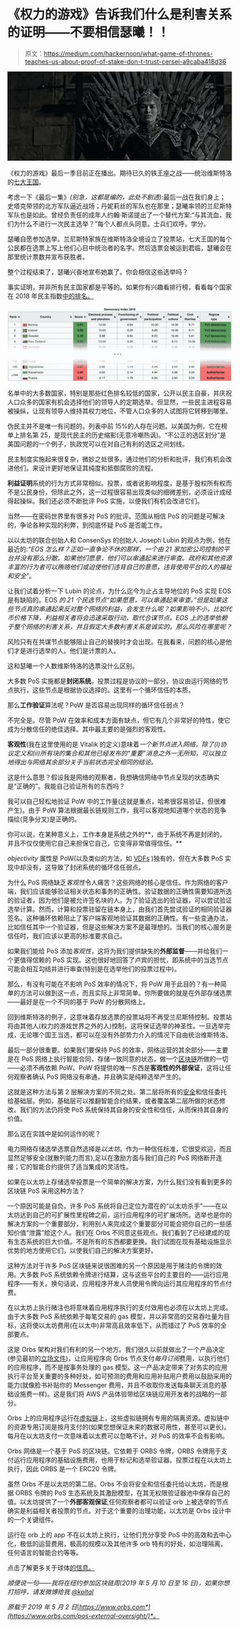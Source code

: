 # 《权力的游戏》告诉我们什么是利害关系的证明——不要相信瑟曦！！

> 原文：<https://medium.com/hackernoon/what-game-of-thrones-teaches-us-about-proof-of-stake-don-t-trust-cersei-a9caba418d36>

![](img/76acb01d402418b28f0923c219c45df5.png)

《权力的游戏》最后一季目前正在播出。期待已久的铁王座之战——统治维斯特洛的[七大王国](https://en.wikipedia.org/wiki/World_of_A_Song_of_Ice_and_Fire#Westeros)。

考虑一下《最后一集》*(别急，这都是编的，此处不剧透)*:最后一战在我们身上；史塔克带领的北方军队逼近战场；丹妮莉丝的军队也在那里；瑟曦率领的兰尼斯特军队也是如此。曾经负责任的成年人约翰·斯诺提出了一个替代方案:“与其流血，我们为什么不进行一次民主选举？”每个人都点头同意。士兵们欢呼。学分。

瑟曦自愿参加选举。兰尼斯特家族在维斯特洛全境设立了投票站，七大王国的每个公民都在选票上写上他们心目中统治者的名字。然后选票会被运到君临，瑟曦会在那里统计票数并宣布获胜者。

整个过程结束了，瑟曦兴奋地宣布她赢了。你会相信这些选举吗？

事实证明，并非所有民主国家都是平等的。如果你有兴趣看排行榜，看看每个国家在 2018 年民主指数[中的排名。](https://en.wikipedia.org/wiki/Democracy_Index#Democracy_Index_by_country_2018)

![](img/5111e12c9a6be72bbb4165d7587b48f2.png)

名单中的大多数国家，特别是那些红色排名较低的国家，公开以民主自豪，并庆祝人口众多的国家有机会选择他们的领导人的定期选举。但显然，一些民主进程容易被操纵，让现有领导人维持其权力地位，不管人口众多的人试图将它转移到哪里。

伪民主并不是唯一有问题的。列表中前 15%的人存在问题。以美国为例，它在榜单上排名第 25，是现代民主的历史缩影(无意冷嘲热讽)。“不公正的选区划分”是美国问题的一个例子，执政党可以在对自己有利的选区之间划线。

民主制度实施起来很复杂，微妙之处很多。通过他们的分析和批评，我们有机会改进他们。来设计更好地保证其纯度和抵御腐败的流程。

**利益证明**系统的行为方式非常相似。投票，或者说影响程度，是基于股权所有权而不是公民身份，但除此之外，这一过程很容易出现类似的细微差别，必须设计成经得起操纵。我们还必须不断批评 PoS 实施，以便我们有机会改进它们。

当然——在密码世界里有很多对 PoS 的批评。范围从相信 PoS 的问题是可解决的，争论各种实现的利弊，到彻底怀疑 PoS 是否能工作。

以以太坊的联合创始人和 ConsenSys 的创始人 Joseph Lubin 的观点为例，他在最近的:*“EOS 怎么样？正如一直争论不休的那样，一个由 21 家加密公司控制的平台并没有那么分散。如果他们愿意，他们可以串通起来进行审查。政府和其他资源丰富的行为者可以贿赂他们或迫使他们违背自己的意愿，违背使用平台的人的福祉和安全"*。

让我们试着分析一下 Lubin 的论点，为什么迄今为止占主导地位的 PoS 实现 EOS 是有缺陷的。EOS *的 21 个民选节点“如果愿意，可以串通起来审查。”但是如果这些节点真的串通起来反对整个网络的利益，会发生什么呢？如果影响不小，比如代币价格下降，利益相关者将会迅速采取行动，取代合谋节点。EOS 上的选举依赖于整个网络的利害关系，并且假定大多数利害关系是诚实的。那么风险在哪里呢？*

风险只有在共谋节点能够阻止自己的替换时才会出现。在我看来，问题的核心是他们才是进行选举的人。他们是计票的人。

这和瑟曦一个人数维斯特洛的选票没什么区别。

大多数 PoS 实施都是**封闭系统**。投票过程是协议的一部分，协议由运行网络的节点执行，这些节点是根据协议选择的。这里有一个循环信任的本质。

那么**工作验证**算法呢？PoW 是否容易出现同样的循环信任弱点？

不完全是。尽管 PoW 在效率和成本方面有缺点，但它有几个非常好的特性，使它成为分散信任的绝佳选择。其中最主要的是强烈的客观性。

**客观性**(我在这里使用的是 Vitalik 的定义)意味着*一个新节点进入网络，除了(I)协议定义和(ii)所有块的集合和其他已经发布的“重要”消息之外一无所知，可以独立地得出与网络其余部分关于当前状态完全相同的结论。*

这是什么意思？假设我是网络的观察者，我想确信网络中节点呈现的状态确实是“正确的”。我能自己验证所有的东西吗？

我可以自己轻松地验证 PoW 中的工作量(这就是重点，哈希很容易验证，但很难产生)。由于 PoW 算法根据最长链规则工作，我可以客观地知道哪个状态的竞争描绘(竞争分叉)是正确的。

你可以说，在某种意义上，工作本身是系统之外的**，由于系统不再是封闭的，并且不仅仅使用它自己来担保它自己，它变得非常值得信任。**

*objectivity* 属性是 PoW(以及类似的方法，如 [VDFs](https://eprint.iacr.org/2018/601.pdf) )独有的，但在大多数 PoS 实现中却没有，这导致了封闭系统的循环信任弱点。

为什么 PoS 网络缺乏*客观性*令人痛苦？这些网络的核心是信任。作为网络的客户端，我们应该能够验证相关状态和事务的正确性。验证数据的正确性需要知道所选的验证者，因为他们是被允许签名块的人。为了验证选出的验证器，可以尝试验证选举计算。然而，计算和投票驻留在链本身上，由我们首先尝试验证的相同验证器签名。这种循环依赖阻止了客户端客观地验证其数据的正确性。有一些变通办法，比如信任其中一个验证器，但是这些解决方案不是最理想的。当我们的核心服务是信任时，我们应该以更高的标准要求自己。

如果我们能给 PoS 添加*客观性*，这将为我们提供缺失的**外部监督**——并给我们一个更值得信赖的 PoS 实现。这也很好地回答了卢宾的担忧，即系统中的当选节点可能会相互勾结并进行审查(特别是在选举他们的投票过程中)。

那么，有没有可能在不影响 PoS 效率的情况下，将 PoW 用于此目的？有一种简单的方法可以做到这一点，而且实际上非常简单。你所要做的就是在外部存储选票——最好是在一个不同的基于 PoW 的分散网络上。

回到维斯特洛的例子，这意味着存放选票的投票站将不再受兰尼斯特控制。投票站将由其他人(权力的游戏世界之外的人)控制，这将保证选举的神圣性。一旦选举完成，无论哪个国王当选，都可以在没有外部势力介入的情况下自由统治维斯特洛。

最后一部分很重要。如果我们要保持 PoS 的效率，网络运营的其余部分——主要是在 PoS 网络上执行智能合同，存储一致同意的状态，做一个[区块链](https://hackernoon.com/tagged/blockchain)所做的一切——必须不再依赖 PoW。PoW 将提供的唯一东西是**客观性的外部保证**，这将让任何观察者确认 PoS 网络没有串通，并且确实是纯粹选举产生的。

这就是这种方法与第 2 层解决方案的不同之处。第二层将所有的[安全](https://hackernoon.com/tagged/security)和信任委托给基础层。例如，基础层可以推翻智能合约结果，或者覆盖第二层所做的状态修改。我们的方法仍将使 PoS 系统保持其自身的安全性和信任，从而保持其自身的价值。

那么这在实践中是如何运作的呢？

电力网络存储选举选票自然选择是*以太坊*。作为一种信任标准，它很受欢迎，而且显然足够安全(就散列能力而言),足以在激励方面与我们自己的 PoS 网络断开连接；它的智能合约提供了适当集成的灵活性。

如果在以太坊上存储选举投票是一个简单的解决方案，为什么我们没有看到更多的区块链 PoS 采用这种方法？

一个原因可能是自负。许多 PoS 系统将自己定位为潜在的“以太坊杀手”——在以太坊达到自己的可扩展性里程碑之前，运行应用程序的可扩展场所。选举也是你的解决方案的一个重要部分，利用别人来完成这个重要部分可能会把你自己的一些感知价值“泄露”给这个人。我们在 Orbs 不同意这些观点。我们看到了已经建成的现有生态系统的巨大价值。不是所有的东西都要更换。我们试图在现有基础设施显示优势的地方使用它们，以使我们自己的解决方案更好。

这种方法对于许多 PoS 区块链来说很困难的另一个原因是用于赌注的令牌的效用。大多数 PoS 系统依赖令牌进行结算，这与这些平台的主要目的——运行应用程序——有关。换句话说，应用程序开发人员使用令牌向运行其应用程序的节点付费。

在以太坊上执行赌注也将意味着应用程序执行的支付效用也必须在以太坊上完成。由于大多数 PoS 系统依赖于每笔交易的 gas 模型，并以非常高的交易吞吐量为目标，这将使以太坊费用(在以太中)非常高且效率低下，从而错过了 PoS 效率的全部要点。

这是 Orbs 架构对我们有利的另一个地方。我们很久以前就做出了一个产品决定(参见最初的[立场文件](https://www.orbs.com/white-papers/orbs-position-paper/))，让应用程序向 Orbs 节点支付*每月订阅*费用，以执行他们的应用程序，而不是按事务处理的 gas 模型。这一产品决定带来了对务实的应用执行平台至关重要的多种好处，如可预测的费用和应用补贴用户费用以鼓励采用的能力(就像脸书补贴你的 Messenger 费用，并且不收取你发送每条聊天消息的基础设施费一样)。这是我们将 AWS 产品体验带给区块链应用开发者的战略的一部分。

Orbs 上的应用程序运行在[虚拟链](https://www.orbs.com/white-papers/blockchain-virtualization-a-necessity-for-real-world-dapps/)上，这些虚拟链拥有专用的隔离资源。虚拟链中的资源专用订阅是按月支付的(如果您想保证未来的数据可用性，甚至可以更长)。每月在以太坊支付一次意味着以太费可以忽略不计。对 PoS 的效率不会有影响。

Orbs 网络是一个基于 PoS 的区块链。它依赖于 ORBS 令牌，ORBS 令牌用于支付运行应用程序的基础设施费用，也用于标记和选举验证器。投票过程在以太坊上执行，因此 ORBS 是一个 ERC20 令牌。

虽然 Orbs 不是以太坊的第二层。Orbs 不会将安全和信任委托给以太坊，而是根据 ORBS 令牌的 PoS 生态系统及其激励模型，在其无权限验证器池中保存自己的值。以太坊提供了一个**外部客观保证**,任何观察者都可以验证 orb 上被选举的节点确实是利益相关者投票的节点。对于这个重要的治理功能，以太坊是 Orbs 设计中的一个关键组件。

运行在 orb 上的 app 不在以太坊上执行，让他们充分享受 PoS 中的高效和去中心化，极低的运营费用，极高的规模以及其他许多 orb 特有的好处，如治理隔离，任何语言的智能合约等等。

点击了解更多关于球体[的信息。](https://www.orbs.com/white-papers/)

*顺便说一句——我将在纽约参加区块链周(2019 年 5 月 10 日至 16 日)，如果你想打招呼，请发微博给我* [*@koltal*](https://twitter.com/koltal)

*原载于 2019 年 5 月 2 日*[*https://www.orbs.com*](https://www.orbs.com/pos-external-oversight/)*。*